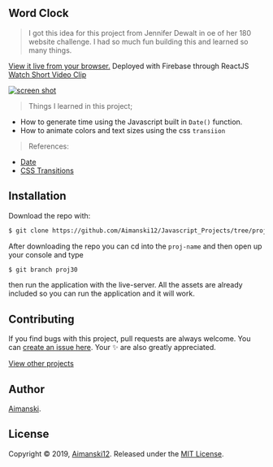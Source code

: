 ## Word Clock

> I got this idea for this project from Jennifer Dewalt in oe of her 180 website challenge. I had so much fun building this and learned so many things. 

[View it live from your browser.](http://bit.ly/31O4JZA) Deployed with Firebase through ReactJS<br>
[Watch Short Video Clip](https://www.youtube.com/watch?v=uNwAIlwhAYM) <br>

<div float="left">
  <a href="">
    <img src="https://github.com/Aimanski12/proj-resource/blob/master/libs/proj-js30-textcalc.gif" alt="screen shot">
  </a>
</div>

> Things I learned in this project;
  * How to generate time using the Javascript built in `Date()` function.
  * How to animate colors and text sizes using the css `transiion`

  > References:
  * [Date](https://developer.mozilla.org/en-US/docs/Web/JavaScript/Reference/Global_Objects/Date)
  * [CSS Transitions](https://www.w3schools.com/css/css3_transitions.asp)

## Installation

Download the repo with:

```bash
$ git clone https://github.com/Aimanski12/Javascript_Projects/tree/proj30 proj-name
```

After downloading the repo you can cd into the `proj-name` and then open up your console and type 

```bash
$ git branch proj30
```

then run the application with the live-server. All the assets are already included so you can run the application and it will work. 

## Contributing

If you find bugs with this project, pull requests are always welcome. You can [create an issue here](https://github.com/Aimanski12/Javascript_Projects/issues/new).
Your :sparkles: are also greatly appreciated.

[View other projects](http://bit.ly/aiman-javascript-projects)

## Author

[Aimanski](http://bit.ly/aiman-profile-github).

## License 

Copyright © 2019, [Aimanski12](http://bit.ly/aiman-profile-github).
Released under the [MIT License](LICENSE).

